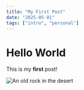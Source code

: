```yaml
---
title: "My First Post"
date: "2025-05-01"
tags: ["intro", "personal"]
---
```


# Hello World

This is my **first** post!

![An old rock in the desert](https://timelinecovers.pro/facebook-cover/download/pile-of-abstract-facebook-cover.jpg)
